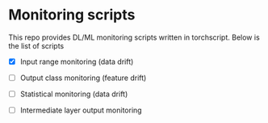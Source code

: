 # Monitoring scripts
This repo provides DL/ML monitoring scripts written in torchscript. Below is the list of scripts

- [x] Input range monitoring (data drift)
- [ ] Output class monitoring (feature drift)
- [ ] Statistical monitoring (data drift)
- [ ] Intermediate layer output monitoring

